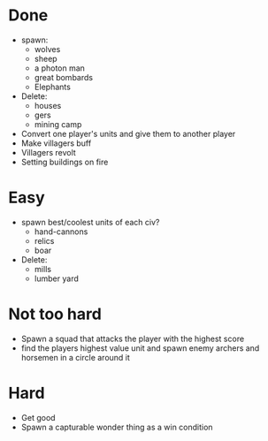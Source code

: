 # Done
* spawn:
  * wolves
  * sheep
  * a photon man
  * great bombards
  * Elephants
* Delete:
  * houses
  * gers
  * mining camp
* Convert one player's units and give them to another player
* Make villagers buff
* Villagers revolt
* Setting buildings on fire

# Easy
* spawn best/coolest units of each civ?
  * hand-cannons
  * relics
  * boar
* Delete:
  * mills
  * lumber yard  

# Not too hard
* Spawn a squad that attacks the player with the highest score
* find the players highest value unit and spawn enemy archers and horsemen in a circle around it

# Hard
* Get good
* Spawn a capturable wonder thing as a win condition